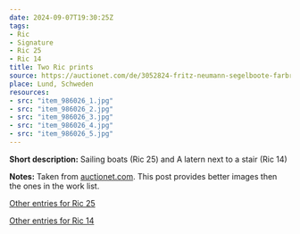 ```yaml
---
date: 2024-09-07T19:30:25Z
tags:
- Ric
- Signature
- Ric 25
- Ric 14
title: Two Ric prints
source: https://auctionet.com/de/3052824-fritz-neumann-segelboote-farbradierung-signiert-ric
place: Lund, Schweden
resources:
- src: "item_986026_1.jpg"
- src: "item_986026_2.jpg"
- src: "item_986026_3.jpg"
- src: "item_986026_4.jpg"
- src: "item_986026_5.jpg"
---
```


**Short description:** Sailing boats (Ric 25) and A latern next to a stair (Ric 14)

**Notes:** Taken from [auctionet.com](https://auctionet.com/de/986026-farben-2-stk-signiert-ric). This post provides better images then the ones in the work list.

[Other entries for Ric 25](/tags/ric-25)

[Other entries for Ric 14](/tags/ric-14)
